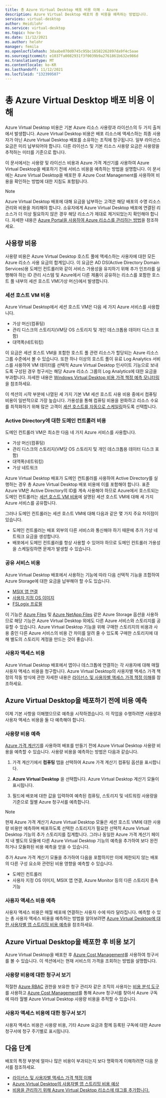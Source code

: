 ```yaml
---
title: 총 Azure Virtual Desktop 배포 비용 이해 - Azure
description: Azure Virtual Desktop 배포의 총 비용을 예측하는 방법입니다.
services: virtual-desktop
author: Heidilohr
ms.service: virtual-desktop
ms.topic: how-to
ms.date: 11/12/2021
ms.author: helohr
manager: femila
ms.openlocfilehash: 3daabe070d0745c95bc16582262897da9f4c5aae
ms.sourcegitcommit: e1037fa0082931f3f0039b9a2761861b632e986d
ms.translationtype: MT
ms.contentlocale: ko-KR
ms.lasthandoff: 11/12/2021
ms.locfileid: "132399507"
---
```

# <a name="understanding-total-azure-virtual-desktop-deployment-costs"></a>총 Azure Virtual Desktop 배포 비용 이해

Azure Virtual Desktop 비용은 기본 Azure 리소스 사용량과 라이선스의 두 가지 출처에서 발생합니다. Azure Virtual Desktop 비용은 배포 리소스에 액세스하는 최종 사용자가 아닌 Azure Virtual Desktop 배포를 소유하는 조직에 청구됩니다. 일부 라이선스 요금은 미리 납부되어야 합니다. 다른 라이선스 및 기본 리소스 사용량 요금은 사용량을 추적하는 미터를 기준으로 합니다.

이 문서에서는 사용량 및 라이선스 비용과 Azure 가격 계산기를 사용하여 Azure Virtual Desktop을 배포하기 전에 서비스 비용을 예측하는 방법을 설명합니다. 이 문서에는 Azure Virtual Desktop을 배포한 후 Azure Cost Management를 사용하여 비용을 확인하는 방법에 대한 지침도 포함됩니다.

>[!NOTE]
>Azure Virtual Desktop 배포에 대해 요금을 납부하는 고객은 해당 배포의 수명 리소스 관리와 비용을 처리해야 합니다. 소유자에게 Azure Virtual Desktop 배포에 연결된 리소스가 더 이상 필요하지 않은 경우 해당 리소스가 제대로 제거되었는지 확인해야 합니다. 자세한 내용은 [Azure Portal을 사용하여 Azure 리소스를 관리하는 방법](../../azure-resource-manager/management/manage-resources-portal.md)을 참조하세요.

## <a name="consumption-costs"></a>사용량 비용

사용량 비용은 Azure Virtual Desktop 호스트 풀에 액세스하는 사용자에 대한 모든 Azure 리소스 사용 요금의 합계입니다. 이 요금은 AD DS(Active Directory Domain Services)용 도메인 컨트롤러와 같이 서비스 가용성을 유지하기 위해 추가 인프라를 실행해야 하는 ID 관리 시스템 및 Azure에서 다른 제품이 공유하는 리소스를 포함한 호스트 풀 내부의 세션 호스트 VM(가상 머신)에서 발생합니다.

### <a name="session-host-vm-costs"></a>세션 호스트 VM 비용

Azure Virtual Desktop에서 세션 호스트 VM은 다음 세 가지 Azure 서비스를 사용합니다.

- 가상 머신(컴퓨팅)
- 관리 디스크의 스토리지(VM당 OS 스토리지 및 개인 데스크톱용 데이터 디스크 포함)
- 대역폭(네트워킹)

이 요금은 세션 호스트 VM을 포함한 호스트 풀 관련 리소스가 할당되는 Azure 리소스 그룹 수준에서 볼 수 있습니다. 또한 하나 이상의 호스트 풀이 유료 Log Analytics 서비스를 사용하여 VM 데이터를 선택적 Azure Virtual Desktop 인사이트 기능으로 보내도록 구성된 경우 청구서는 해당 Azure 리소스 그룹의 Log Analytics에 대한 요금을 부과합니다. 자세한 내용은 [Windows Virtual Desktop 비용 가격 책정 예측 모니터링](../azure-monitor-costs.md)을 참조하세요.

이 섹션의 시작 부분에 나열된 세 가지 기본 VM 세션 호스트 사용 비용 중에서 컴퓨팅 비용이 일반적으로 가장 높습니다. 가용성을 통해 컴퓨팅 비용을 완화하고 리소스 수요를 최적화하기 위해 많은 고객이 [세션 호스트를 자동으로 스케일링](../set-up-scaling-script.md)하도록 선택합니다.

### <a name="domain-controller-costs-for-active-directories"></a>Active Directory에 대한 도메인 컨트롤러 비용

도메인 컨트롤러 VM은 최소한 다음 네 가지 Azure 서비스를 사용합니다.

- 가상 머신(컴퓨팅)
- 관리 디스크의 스토리지(VM당 OS 스토리지 및 개인 데스크톱용 데이터 디스크 포함)
- 대역폭(네트워킹)
- 가상 네트워크

Azure Virtual Desktop 배포가 도메인 컨트롤러를 사용하여 Active Directory를 실행하는 경우 총 Azure Virtual Desktop 배포 비용에 이를 포함해야 합니다. 표준 Azure VM은 Active Directory의 ID를 계속 사용해야 하므로 Azure에서 호스트되는 도메인 컨트롤러는 [세션 호스트 VM 비용](#session-host-vm-costs)에 설명된 세션 호스트 VM에 대해 세 가지 Azure 서비스를 공유합니다.

그러나 도메인 컨트롤러는 세션 호스트 VM에 대해 다음과 같은 몇 가지 주요 차이점이 있습니다.

- 도메인 컨트롤러는 배포 외부의 다른 서비스와 통신해야 하기 때문에 추가 가상 네트워크 요금을 생성합니다.
- 배포에서 도메인 컨트롤러를 항상 사용할 수 있어야 하므로 도메인 컨트롤러 가용성을 스케일링하면 문제가 발생할 수 있습니다.

### <a name="shared-service-costs"></a>공유 서비스 비용

Azure Virtual Desktop 배포에서 사용하는 기능에 따라 다음 선택적 기능을 조합하여 Azure Storage에 대한 요금을 납부해야 할 수도 있습니다.

- [MSIX 앱 연결](../what-is-app-attach.md)
- [사용자 지정 OS 이미지](../set-up-customize-master-image.md)
- [FSLogix 프로필](../fslogix-containers-azure-files.md)

이 기능은 [Azure Files](../../storage/files/storage-files-introduction.md) 및 [Azure NetApp Files](../../azure-netapp-files/azure-netapp-files-introduction.md) 같은 Azure Storage 옵션을 사용하므로 해당 기능은 Azure Virtual Desktop 외에도 다른 Azure 서비스와 스토리지를 공유할 수 있습니다. Azure Virtual Desktop 기능을 위해 구매한 스토리지의 비용과 사용 중인 다른 Azure 서비스의 비용 간 차이를 알려 줄 수 있도록 구매한 스토리지에 대해 별도의 스토리지 계정을 만드는 것이 좋습니다.

### <a name="user-access-costs"></a>사용자 액세스 비용

Azure Virtual Desktop 배포에서 앱이나 데스크톱에 연결하는 각 사용자에 대해 매월 사용자 액세스 비용을 청구합니다. Azure Virtual Desktop의 사용자별 액세스 가격 책정의 작동 방식에 관한 자세한 내용은 [라이선스 및 사용자별 액세스 가격 책정 이해](licensing.md)를 참조하세요.

## <a name="predicting-costs-before-deploying-azure-virtual-desktop"></a>Azure Virtual Desktop을 배포하기 전에 비용 예측

이제 기본 사항을 이해했으므로 예측을 시작하겠습니다. 이 작업을 수행하려면 사용량과 사용자 액세스 비용을 둘 다 예측해야 합니다.

### <a name="predicting-consumption-costs"></a>사용량 비용 예측

[Azure 가격 계산기](https://azure.microsoft.com/pricing/calculator/)를 사용하여 배포를 만들기 전에 Azure Virtual Desktop 사용량 비용을 예측할 수 있습니다. 사용량 비용을 예측하는 방법은 다음과 같습니다.

1. 가격 계산기에서 **컴퓨팅** 탭을 선택하여 Azure 가격 계산기 컴퓨팅 옵션을 표시합니다.

2. **Azure Virtual Desktop** 을 선택합니다. Azure Virtual Desktop 계산기 모듈이 표시됩니다.

3. 필드에 배포에 대한 값을 입력하여 예측된 컴퓨팅, 스토리지 및 네트워킹 사용량을 기준으로 월별 Azure 청구서를 예측합니다.

>[!NOTE]
>현재 Azure 가격 계산기 Azure Virtual Desktop 모듈은 세션 호스트 VM에 대한 사용량 비용만 예측하며 배포하도록 선택한 스토리지가 필요한 선택적 Azure Virtual Desktop 기능의 추가 스토리지를 집계합니다. 그러나 동일한 Azure 가격 계산기 페이지 내 별도의 모듈에 다른 Azure Virtual Desktop 기능의 예측을 추가하여 보다 완전하거나 모듈화된 비용 예측을 얻을 수 있습니다.
>
>추가 Azure 가격 계산기 모듈을 추가하여 다음을 포함하지만 이에 제한되지 않는 배포의 다른 구성 요소와 관련된 비용 영향을 예측할 수 있습니다.
>
>- 도메인 컨트롤러
>- 사용자 지정 OS 이미지, MSIX 앱 연결, Azure Monitor 등의 다른 스토리지 종속 기능

### <a name="predicting-user-access-costs"></a>사용자 액세스 비용 예측

사용자 액세스 비용은 매월 배포에 연결하는 사용자 수에 따라 달라집니다. 예측할 수 있는 총 사용자 액세스 비용을 예측하는 방법을 알아보려면 [Azure Virtual Desktop에 대한 사용자별 앱 스트리밍 비용 예측](streaming-costs.md)을 참조하세요.

## <a name="viewing-costs-after-deploying-azure-virtual-desktop"></a>Azure Virtual Desktop을 배포한 후 비용 보기

Azure Virtual Desktop을 배포한 후 [Azure Cost Management](../../cost-management-billing/cost-management-billing-overview.md)를 사용하여 청구서를 볼 수 있습니다. 이 섹션에서는 현재 서비스의 가격을 조회하는 방법을 설명합니다.

### <a name="viewing-bills-for-consumption-costs"></a>사용량 비용에 대한 청구서 보기

적절한 [Azure RBAC](../../role-based-access-control/rbac-and-directory-admin-roles.md) 권한을 보유한 청구 관리자 같은 조직의 사용자는 [비용 분석 도구](../../cost-management-billing/costs/cost-analysis-common-uses.md)를 사용하고 [Azure Cost Management](../../cost-management-billing/cost-management-billing-overview.md)를 통해 Azure 청구서를 찾아서 Azure 구독에 따라 월별 Azure Virtual Desktop 사용량 비용을 추적할 수 있습니다.

### <a name="viewing-bills-for-user-access-costs"></a>사용자 액세스 비용에 대한 청구서 보기

사용자 액세스 비용은 사용량 비용, 기타 Azure 요금과 함께 등록된 구독에 대한 Azure 청구서에 청구 주기별로 표시됩니다.

## <a name="next-steps"></a>다음 단계

배포의 특정 부분에 얼마나 많은 비용이 부과되는지 보다 명확하게 이해하려면 다음 문서를 참조하세요.

- [라이선스 및 사용자별 액세스 가격 책정 이해](licensing.md)
- [Azure Virtual Desktop의 사용자별 앱 스트리밍 비용 예상](streaming-costs.md)
- [비용을 관리하기 위해 Azure Virtual Desktop 리소스에 태그를 추가합니다.](../tag-virtual-desktop-resources.md?toc=/azure/virtual-desktop/remote-app-streaming/toc.json&bc=/azure/virtual-desktop/breadcrumb/toc.json)